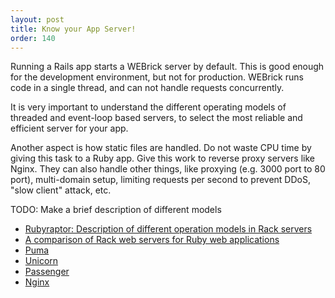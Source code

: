 ```yaml
---
layout: post
title: Know your App Server!
order: 140
---
```


Running a Rails app starts a WEBrick server by default. This is good enough for the development environment, but not for production. WEBrick runs code in a single thread, and can not handle requests concurrently.

It is very important to understand the different operating models of threaded and event-loop based servers, to select the most reliable and efficient server for your app.

Another aspect is how static files are handled. Do not waste CPU time by giving this task to a Ruby app. Give this work to reverse proxy servers like Nginx. They can also handle other things, like proxying (e.g. 3000 port to 80 port), multi-domain setup, limiting requests per second to prevent DDoS, "slow client" attack, etc.

TODO: Make a brief description of different models  

* [Rubyraptor: Description of different operation models in Rack servers](http://www.rubyraptor.org/how-we-made-raptor-up-to-4x-faster-than-unicorn-and-up-to-2x-faster-than-puma-torquebox/)
* [A comparison of Rack web servers for Ruby web applications](https://www.digitalocean.com/community/tutorials/a-comparison-of-rack-web-servers-for-ruby-web-applications)
* [Puma](https://github.com/puma/puma)
* [Unicorn](https://github.com/defunkt/unicorn)
* [Passenger](https://www.phusionpassenger.com/)
* [Nginx](http://nginx.org/)

